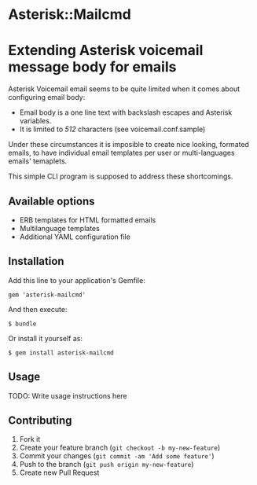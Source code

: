 # Asterisk::Mailcmd

# Extending Asterisk voicemail message body for emails

Asterisk Voicemail email seems to be quite limited when it comes about 
configuring email body:
* Email body is a one line text with backslash escapes and Asterisk variables.
* It is limited to *512* characters (see voicemail.conf.sample)

Under these circumstances it is imposible to create nice looking, formated emails,
to have individual email templates per user or multi-languages emails' temaplets.

This simple CLI program is supposed to address these shortcomings.

## Available options
* ERB templates for HTML formatted emails
* Multilanguage templates
* Additional YAML configuration file


## Installation

Add this line to your application's Gemfile:

    gem 'asterisk-mailcmd'

And then execute:

    $ bundle

Or install it yourself as:

    $ gem install asterisk-mailcmd

## Usage

TODO: Write usage instructions here

## Contributing

1. Fork it
2. Create your feature branch (`git checkout -b my-new-feature`)
3. Commit your changes (`git commit -am 'Add some feature'`)
4. Push to the branch (`git push origin my-new-feature`)
5. Create new Pull Request

